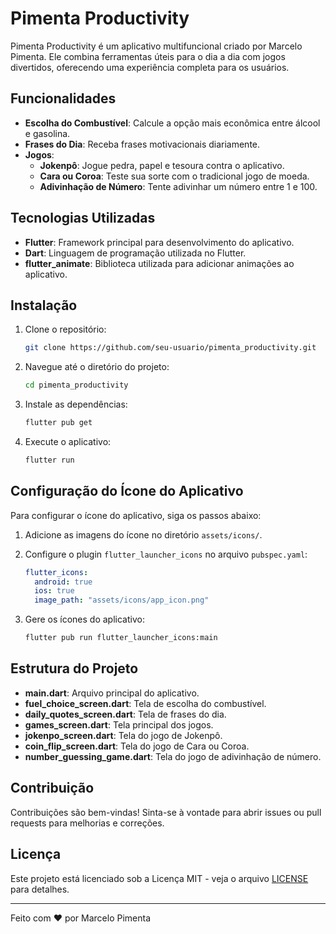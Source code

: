 # Pimenta Productivity

Pimenta Productivity é um aplicativo multifuncional criado por Marcelo Pimenta. Ele combina ferramentas úteis para o dia a dia com jogos divertidos, oferecendo uma experiência completa para os usuários.

## Funcionalidades

- **Escolha do Combustível**: Calcule a opção mais econômica entre álcool e gasolina.
- **Frases do Dia**: Receba frases motivacionais diariamente.
- **Jogos**:
  - **Jokenpô**: Jogue pedra, papel e tesoura contra o aplicativo.
  - **Cara ou Coroa**: Teste sua sorte com o tradicional jogo de moeda.
  - **Adivinhação de Número**: Tente adivinhar um número entre 1 e 100.

## Tecnologias Utilizadas

- **Flutter**: Framework principal para desenvolvimento do aplicativo.
- **Dart**: Linguagem de programação utilizada no Flutter.
- **flutter_animate**: Biblioteca utilizada para adicionar animações ao aplicativo.

## Instalação

1. Clone o repositório:

    ```sh
    git clone https://github.com/seu-usuario/pimenta_productivity.git
    ```

2. Navegue até o diretório do projeto:

    ```sh
    cd pimenta_productivity
    ```

3. Instale as dependências:

    ```sh
    flutter pub get
    ```

4. Execute o aplicativo:

    ```sh
    flutter run
    ```

## Configuração do Ícone do Aplicativo

Para configurar o ícone do aplicativo, siga os passos abaixo:

1. Adicione as imagens do ícone no diretório `assets/icons/`.

2. Configure o plugin `flutter_launcher_icons` no arquivo `pubspec.yaml`:

    ```yaml
    flutter_icons:
      android: true
      ios: true
      image_path: "assets/icons/app_icon.png"
    ```

3. Gere os ícones do aplicativo:

    ```sh
    flutter pub run flutter_launcher_icons:main
    ```

## Estrutura do Projeto

- **main.dart**: Arquivo principal do aplicativo.
- **fuel_choice_screen.dart**: Tela de escolha do combustível.
- **daily_quotes_screen.dart**: Tela de frases do dia.
- **games_screen.dart**: Tela principal dos jogos.
- **jokenpo_screen.dart**: Tela do jogo de Jokenpô.
- **coin_flip_screen.dart**: Tela do jogo de Cara ou Coroa.
- **number_guessing_game.dart**: Tela do jogo de adivinhação de número.

## Contribuição

Contribuições são bem-vindas! Sinta-se à vontade para abrir issues ou pull requests para melhorias e correções.

## Licença

Este projeto está licenciado sob a Licença MIT - veja o arquivo [LICENSE](LICENSE) para detalhes.

---

Feito com ❤️ por Marcelo Pimenta